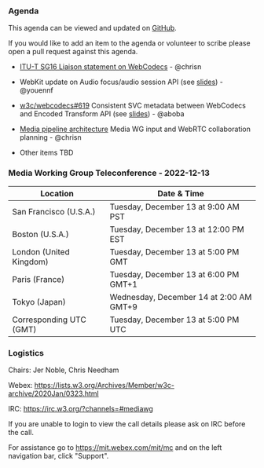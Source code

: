 ### Agenda

This agenda can be viewed and updated on [GitHub](https://github.com/w3c/media-wg/blob/main/meetings/2022-12-13-Media_Working_Group_Teleconference-agenda.md).

If you would like to add an item to the agenda or volunteer to scribe please open a pull request against this agenda.

* [ITU-T SG16 Liaison statement on WebCodecs](https://github.com/w3c/media-wg/blob/main/liaisons/2022-10-28-itu-t-sg16.md) - @chrisn

* WebKit update on Audio focus/audio session API (see [slides](https://docs.google.com/presentation/d/1jICP-gAT5FydEEi_fUR0kXFHIYcbxlCo2J54rIxBCeg/edit)) - @youennf

* [w3c/webcodecs#619](https://github.com/w3c/webcodecs/issues/619) Consistent SVC metadata between WebCodecs and Encoded Transform API (see [slides](https://docs.google.com/presentation/d/1lFAUSvApbBYfBNJH_xcRW0YjD0aF5T1ZqjyyDJMesJw/edit#slide=id.g1a4ac56601a_3_0)) - @aboba

* [Media pipeline architecture](https://github.com/w3c/media-pipeline-arch/) Media WG input and WebRTC collaboration planning - @chrisn

* Other items TBD


### Media Working Group Teleconference - 2022-12-13

| Location | Date & Time |
| -------- | ----------- |
| San Francisco (U.S.A.) | Tuesday, December 13 at 9:00 AM PST |
| Boston (U.S.A.) | Tuesday, December 13 at 12:00 PM EST |
| London (United Kingdom) | Tuesday, December 13 at 5:00 PM GMT |
| Paris (France) | Tuesday, December 13 at 6:00 PM GMT+1 |
| Tokyo (Japan) | Wednesday, December 14 at 2:00 AM GMT+9 |
| Corresponding UTC (GMT) | Tuesday, December 13 at 5:00 PM UTC |

### Logistics

Chairs: Jer Noble, Chris Needham

Webex: https://lists.w3.org/Archives/Member/w3c-archive/2020Jan/0323.html

IRC: https://irc.w3.org/?channels=#mediawg

If you are unable to login to view the call details please ask on IRC before the call.

For assistance go to https://mit.webex.com/mit/mc  and on the left navigation bar, click "Support".
